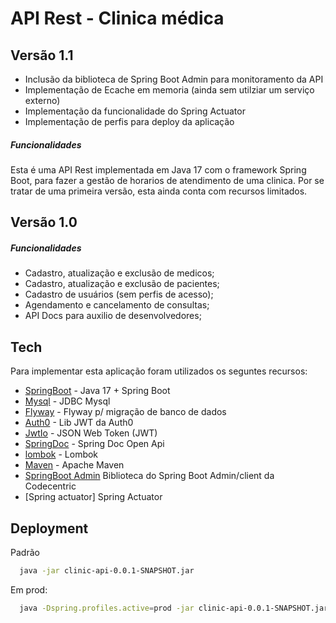 # API Rest - Clinica médica

## Versão 1.1
- Inclusão da biblioteca de Spring Boot Admin para monitoramento da API
- Implementação de Ecache em memoria (ainda sem utilziar um serviço externo)
- Implementação da funcionalidade do Spring Actuator
- Implementação de perfis para deploy da aplicação
##### Funcionalidades

Esta é uma API Rest implementada em Java 17 com o framework Spring Boot, para fazer a gestão de horarios de atendimento de uma clinica. Por se tratar de uma primeira versão, esta ainda conta com recursos limitados.

## Versão 1.0
##### Funcionalidades

- Cadastro, atualização e exclusão de medicos;
- Cadastro, atualização e exclusão de pacientes;
- Cadastro de usuários (sem perfis de acesso);
- Agendamento e cancelamento de consultas;
- API Docs para auxilio de desenvolvedores;

## Tech
Para implementar esta aplicação foram utilizados os seguntes recursos:
- [SpringBoot] - Java 17 + Spring Boot
- [Mysql] - JDBC Mysql
- [Flyway] - Flyway p/ migração de banco de dados
- [Auth0] - Lib JWT da Auth0
- [JwtIo] - JSON Web Token (JWT)
- [SpringDoc] - Spring Doc Open Api
- [lombok] - Lombok
- [Maven] - Apache Maven
- [SpringBoot Admin] Biblioteca do Spring Boot Admin/client da Codecentric
- [Spring actuator] Spring Actuator

## Deployment

Padrão
```bash
  java -jar clinic-api-0.0.1-SNAPSHOT.jar 
```
Em prod:

```bash
  java -Dspring.profiles.active=prod -jar clinic-api-0.0.1-SNAPSHOT.jar 
```

[maven]: <https://maven.apache.org/>
[lombok]: <https://projectlombok.org/>
[SpringDoc]: <https://springdoc.org/>
[JwtIo]: <https://jwt.io/libraries>
[Auth0]: <https://github.com/auth0>
[Flyway]: <https://flywaydb.org/>
[Mysql]: <https://www.mysql.com/>
[SpringBoot]: <https://spring.io/projects/spring-boot>
[SpringBoot Admin]: <https://github.com/codecentric/spring-boot-admin>
[SpringBoot actuator]: <https://docs.spring.io/spring-boot/docs/current/reference/html/actuator.html>

[PlDb]: <https://github.com/joemccann/dillinger/tree/master/plugins/dropbox/README.md>
[PlGh]: <https://github.com/joemccann/dillinger/tree/master/plugins/github/README.md>
[PlGd]: <https://github.com/joemccann/dillinger/tree/master/plugins/googledrive/README.md>
[PlOd]: <https://github.com/joemccann/dillinger/tree/master/plugins/onedrive/README.md>
[PlMe]: <https://github.com/joemccann/dillinger/tree/master/plugins/medium/README.md>
[PlGa]: <https://github.com/RahulHP/dillinger/blob/master/plugins/googleanalytics/README.md>
